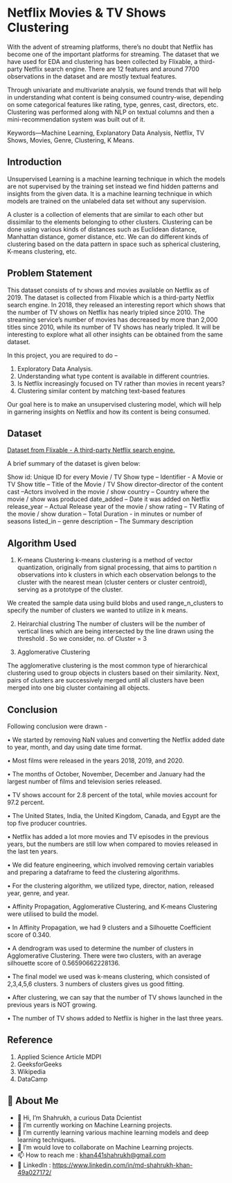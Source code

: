 
# Netflix Movies & TV Shows Clustering

With the advent of streaming platforms, there’s no doubt that Netflix has become one of the important platforms for streaming. The dataset that we have used for EDA and clustering has been collected by Flixable, a third-party Netflix search engine. There are 12 features and around 7700 observations in the dataset and are mostly textual features.

Through univariate and multivariate analysis, we found trends that will help in understanding     what content is being consumed country-wise, depending on some categorical features like rating, type, genres, cast, directors, etc. Clustering was performed along with NLP on textual columns and then a mini-recommendation system was built out of it.

Keywords—Machine Learning, Explanatory Data Analysis, Netflix, TV Shows, Movies, Genre, Clustering, K Means.

## Introduction
Unsupervised Learning is a machine learning technique in which the models are not supervised by the training set instead we find hidden patterns and insights from the given data. It is a machine learning technique in which models are trained on the unlabeled data set without any supervision. 

A cluster is a collection of elements that are similar to each other but dissimilar to the elements belonging to other clusters. Clustering can be done using various kinds of distances such as Euclidean distance, Manhattan distance, gomer distance, etc. We can do different kinds of clustering based on the data pattern in space such as spherical clustering, K-means clustering, etc.


## Problem Statement

This dataset consists of tv shows and movies available on Netflix as of 2019. The dataset is collected from Flixable which is a third-party Netflix search engine.
In 2018, they released an interesting report which shows that the number of TV shows on Netflix has nearly tripled since 2010. The streaming service’s number of movies has decreased by more than 2,000 titles since 2010, while its number of TV shows has nearly tripled. It will be interesting to explore what all other insights can be obtained from the same dataset.

In this project, you are required to do –

1. Exploratory Data Analysis.
2. Understanding what type content is available in different countries.
3. Is Netflix increasingly focused on TV rather than movies in recent
years?
4. Clustering similar content by matching text-based features

Our goal here is to make an unsupervised clustering model, which will help in garnering insights on Netflix and how its content is being consumed.

## Dataset
[Dataset from Flixable - A third-party Netflix search engine.](https://drive.google.com/file/d/12U7pvtOG9mVLNMGuc6hFyydI4Ya3_iJc/view?usp=sharing)

A brief summary of the dataset is given below:

Show id: Unique ID for every Movie / TV Show 
type – Identifier - A Movie or TV Show 
title – Title of the Movie / TV Show 
director-director of the content 
cast –Actors involved in the movie / show 
country – Country where the movie / show was produced 
date_added – Date it was added on Netflix 
release_year – Actual Release year of the movie / show 
rating – TV Rating of the movie / show 
duration – Total Duration - in minutes or number of seasons 
listed_in – genre 
description – The Summary description

## Algorithm Used
1.	K-means Clustering
k-means clustering is a method of vector quantization, originally from signal processing, that aims to partition n observations into k clusters in which each observation belongs to the cluster with the nearest mean (cluster centers or cluster centroid), serving as a prototype of the cluster.

We created the sample data using build blobs and used range_n_clusters to specify the number of clusters we wanted to utilize in k means.

2.	Heirarchial clustring
The number of clusters will be the number of vertical lines which are being intersected by the line drawn using the threshold .
So we consider, no. of Cluster = 3

3.	Agglomerative Clustering

The agglomerative clustering is the most common type of hierarchical clustering
used to group objects in clusters based on their similarity. Next, pairs of
clusters are successively merged until all clusters have been merged into one big cluster containing all objects.

## Conclusion
Following conclusion were drawn -

•	 We started by removing NaN values and converting the Netflix added date to year, month, and day using date time format.

•	Most films were released in the years 2018, 2019, and 2020.

•	The months of October, November, December and January had the largest number of films and television series released.

•	TV shows account for 2.8 percent of the total, while movies account for 97.2 percent.

•	The United States, India, the United Kingdom, Canada, and Egypt are the top five producer countries.

•	Netflix has added a lot more movies and TV episodes in the previous years, but the numbers are still low when compared to movies released in the last ten years.

•	We did feature engineering, which involved removing certain variables and preparing a dataframe to feed the clustering algorithms.

•	For the clustering algorithm, we utilized type, director, nation, released year, genre, and year.

•	Affinity Propagation, Agglomerative Clustering, and K-means Clustering were utilised to build the model.

•	In Affinity Propagation, we had 9 clusters and a Silhouette Coefficient score of 0.340.

•	A dendrogram was used to determine the number of clusters in Agglomerative Clustering. There were two clusters, with an average silhouette score of 0.56590662228136.

•	The final model we used was k-means clustering, which consisted of 2,3,4,5,6 clusters. 3 numbers of clusters gives us good fitting.

•	After clustering, we can say that the number of TV shows launched in the previous years is NOT growing.

•	The number of TV shows added to Netflix is higher in the last three years.


## Reference
1.  Applied Science Article  MDPI
2.  GeeksforGeeks
3.  Wikipedia
4.  DataCamp

## 🚀 About Me


- 👋 Hi, I’m Shahrukh, a curious Data Dcientist
- 👀 I’m currently working on Machine Learning projects.
- 🌱 I’m currently learning various machine learning models and deep learning techniques.
- 💞️ I’m would love to collaborate on Machine Learning projects.
- 📫 How to reach me : khan441shahrukh@gmail.com
- 👀 LinkedIn : https://www.linkedin.com/in/md-shahrukh-khan-49a027172/